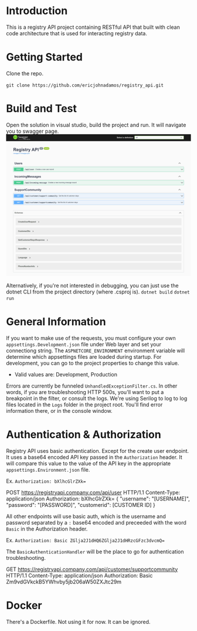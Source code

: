 # Introduction
This is a registry API project containing RESTful API that built with clean code architecture that is used for interacting registry data.

# Getting Started
Clone the repo.

`git clone https://github.com/ericjohnadamos/registry_api.git`

# Build and Test
Open the solution in visual studio, build the project and run. It will navigate you to swagger page.
![Swagger](./swagger.png)

Alternatively, if you're not interested in debugging, you can just use the dotnet CLI from the project directory (where .csproj is).
`dotnet build`
`dotnet run`

# General Information

If you want to make use of the requests, you must configure your own `appsettings.Development.json` file under Web layer and set your connectiong string. The `ASPNETCORE_ENVIRONMENT` environment variable will determine which appsettings files are loaded during startup. For development, you can go to the project properties to change this value.
- Valid values are: Development, Production

Errors are currently be funneled `UnhandledExceptionFilter.cs`. In other words, if you are troubleshooting HTTP 500s, you'll want to put a breakpoint in the filter, or consult the logs.
We're using Serilog to log to log files located in the `Logs` folder in the project root. You'll find error information there, or in the console window.

# Authentication & Authorization
Registry API uses basic authentication. Except for the create user endpoint. It uses a base64 encoded API key passed in the `Authorization` header. It will compare this value to the value of the API key in the appropriate `appsettings.Environment.json` file.

Ex. `Authorization: bXlhcGlrZXk=`

POST https://registryapi.company.com/api/user HTTP/1.1
Content-Type: application/json
Authorization: bXlhcGlrZXk=
{
	"username": "[USERNAME]",
	"password": "[PASSWORD]",
	"customerid": [CUSTOMER ID]
}

All other endpoints will use basic auth, which is the username and password separated by a `:` base64 encoded and preceeded with the word `Basic` in the Authorization header.

Ex. `Authorization: Basic ZGlja2J1dHQ6ZGlja2J1dHRzcGFzc3dvcmQ=`

The `BasicAuthenticationHandler` will be the place to go for authentication troubleshooting.

GET https://registryapi.company.com/api/customer/supportcommunity HTTP/1.1
Content-Type: application/json
Authorization: Basic Zm9vdGVkckB5YWhvby5jb206aW50ZXJtc29m

# Docker
There's a Dockerfile. Not using it for now. It can be ignored.
